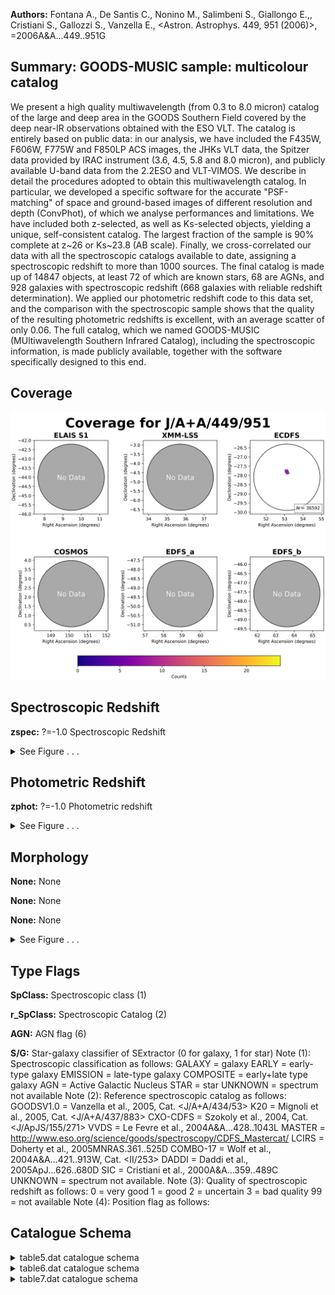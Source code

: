 

**Authors:** Fontana A., De Santis C., Nonino M., Salimbeni S., Giallongo E.,, Cristiani S., Gallozzi S., Vanzella E., <Astron. Astrophys. 449, 951 (2006)>, =2006A&A...449..951G

## Summary: GOODS-MUSIC sample: multicolour catalog

We present a high quality multiwavelength (from 0.3 to 8.0 micron) catalog of the large and deep area in the GOODS Southern Field covered by the deep near-IR observations obtained with the ESO VLT. The catalog is entirely based on public data: in our analysis, we have included the F435W, F606W, F775W and F850LP ACS images, the JHKs VLT data, the Spitzer data provided by IRAC instrument (3.6, 4.5, 5.8 and 8.0 micron), and publicly available U-band data from the 2.2ESO and VLT-VIMOS. We describe in detail the procedures adopted to obtain this multiwavelength catalog. In particular, we developed a specific software for the accurate "PSF-matching" of space and ground-based images of different resolution and depth (ConvPhot), of which we analyse performances and limitations. We have included both z-selected, as well as Ks-selected objects, yielding a unique, self-consistent catalog. The largest fraction of the sample is 90% complete at z~26 or Ks~23.8 (AB scale). Finally, we cross-correlated our data with all the spectroscopic catalogs available to date, assigning a spectroscopic redshift to more than 1000 sources. The final catalog is made up of 14847 objects, at least 72 of which are known stars, 68 are AGNs, and 928 galaxies with spectroscopic redshift (668 galaxies with reliable redshift determination). We applied our photometric redshift code to this data set, and the comparison with the spectroscopic sample shows that the quality of the resulting photometric redshifts is excellent, with an average scatter of only 0.06. The full catalog, which we named GOODS-MUSIC (MUltiwavelength Southern Infrared Catalog), including the spectroscopic information, is made publicly available, together with the software specifically designed to this end.

## Coverage 

 

 
![](https://github.com/joshgithubbin/Sherlock-DDF/blob/main/pages/J_A+A_449_951/im/coverage.png?raw=true)

## Spectroscopic Redshift 



**zspec:** ?=-1.0 Spectroscopic Redshift 




<details><summary>See Figure . . .</summary>

![](https://github.com/joshgithubbin/Sherlock-DDF/blob/main/pages/J_A+A_449_951/im/ZSP.png?raw=true)

</details>

## Photometric Redshift 



**zphot:** ?=-1.0 Photometric redshift 




<details><summary>See Figure . . .</summary>

![](https://github.com/joshgithubbin/Sherlock-DDF/blob/main/pages/J_A+A_449_951/im//ZPH.png?raw=true)

</details>

## Morphology 



**None:** None 

**None:** None 

**None:** None 




<details><summary>See Figure . . .</summary>

![](https://github.com/joshgithubbin/Sherlock-DDF/blob/main/pages/J_A+A_449_951/im//morphology.png?raw=true)

</details>
                      
## Type Flags 



**SpClass:** Spectroscopic class (1)

**r_SpClass:** Spectroscopic Catalog (2)

**AGN:** AGN flag (6)

**S/G:** Star-galaxy classifier of SExtractor (0 for galaxy, 1 for star) Note (1): Spectroscopic classification as follows: GALAXY = galaxy EARLY = early-type galaxy EMISSION = late-type galaxy COMPOSITE = early+late type galaxy AGN = Active Galactic Nucleus STAR = star UNKNOWN = spectrum not available Note (2): Reference spectroscopic catalog as follows: GOODSV1.0 = Vanzella et al., 2005, Cat. <J/A+A/434/53> K20 = Mignoli et al., 2005, Cat. <J/A+A/437/883> CXO-CDFS = Szokoly et al., 2004, Cat. <J/ApJS/155/271> VVDS = Le Fevre et al., 2004A&A...428..1043L MASTER = http://www.eso.org/science/goods/spectroscopy/CDFS_Mastercat/ LCIRS = Doherty et al., 2005MNRAS.361..525D COMBO-17 = Wolf et al., 2004A&A...421..913W, Cat. <II/253> DADDI = Daddi et al., 2005ApJ...626..680D SIC = Cristiani et al., 2000A&A...359..489C UNKNOWN = spectrum not available. Note (3): Quality of spectroscopic redshift as follows: 0 = very good 1 = good 2 = uncertain 3 = bad quality 99 = not available Note (4): Position flag  as follows:



## Catalogue Schema 



<details>
<summary>table5.dat catalogue schema</summary>

| Bytes   | Format   | Units   | Label       | Explanations                                                                                                                                                                                                                                                                                                                                                                                                                                                                                                                                                                                                                                                                                                                                                                                                                                                                                                                                                                                                                                        |
|:--------|:---------|:--------|:------------|:----------------------------------------------------------------------------------------------------------------------------------------------------------------------------------------------------------------------------------------------------------------------------------------------------------------------------------------------------------------------------------------------------------------------------------------------------------------------------------------------------------------------------------------------------------------------------------------------------------------------------------------------------------------------------------------------------------------------------------------------------------------------------------------------------------------------------------------------------------------------------------------------------------------------------------------------------------------------------------------------------------------------------------------------------|
| 1-  5   | I5       | ---     | Seq         | Identification number                                                                                                                                                                                                                                                                                                                                                                                                                                                                                                                                                                                                                                                                                                                                                                                                                                                                                                                                                                                                                               |
| 7- 15   | F9.6     | deg     | RAdeg       | Right ascension, in decimal degrees (J2000)                                                                                                                                                                                                                                                                                                                                                                                                                                                                                                                                                                                                                                                                                                                                                                                                                                                                                                                                                                                                         |
| 17- 26  | F10.6    | deg     | DEdeg       | Declination, in decimal degrees (J2000)                                                                                                                                                                                                                                                                                                                                                                                                                                                                                                                                                                                                                                                                                                                                                                                                                                                                                                                                                                                                             |
| 28- 33  | F6.3     | ---     | zspec       | ?=-1.0 Spectroscopic Redshift                                                                                                                                                                                                                                                                                                                                                                                                                                                                                                                                                                                                                                                                                                                                                                                                                                                                                                                                                                                                                       |
| 35- 43  | A9       | ---     | SpClass     | Spectroscopic class (1)                                                                                                                                                                                                                                                                                                                                                                                                                                                                                                                                                                                                                                                                                                                                                                                                                                                                                                                                                                                                                             |
| 45- 54  | A10      | ---     | r_SpClass   | Spectroscopic Catalog (2)                                                                                                                                                                                                                                                                                                                                                                                                                                                                                                                                                                                                                                                                                                                                                                                                                                                                                                                                                                                                                           |
| 56- 57  | I2       | ---     | q_zspec     | ?=99 Quality of Spectroscopic Redshift (3)                                                                                                                                                                                                                                                                                                                                                                                                                                                                                                                                                                                                                                                                                                                                                                                                                                                                                                                                                                                                          |
| 59- 64  | F6.3     | ---     | zphot       | ?=-1.0 Photometric redshift                                                                                                                                                                                                                                                                                                                                                                                                                                                                                                                                                                                                                                                                                                                                                                                                                                                                                                                                                                                                                         |
| 66      | I1       | ---     | POS         | Position flag (4)                                                                                                                                                                                                                                                                                                                                                                                                                                                                                                                                                                                                                                                                                                                                                                                                                                                                                                                                                                                                                                   |
| 68      | I1       | ---     | star        | Star flag (5)                                                                                                                                                                                                                                                                                                                                                                                                                                                                                                                                                                                                                                                                                                                                                                                                                                                                                                                                                                                                                                       |
| 70      | I1       | ---     | AGN         | AGN flag (6)                                                                                                                                                                                                                                                                                                                                                                                                                                                                                                                                                                                                                                                                                                                                                                                                                                                                                                                                                                                                                                        |
| 72- 77  | F6.3     | ---     | zlim        | z band magnitude limit (7)                                                                                                                                                                                                                                                                                                                                                                                                                                                                                                                                                                                                                                                                                                                                                                                                                                                                                                                                                                                                                          |
| 79- 84  | F6.3     | mag     | kslim       | Ks band magnitude limit (8)                                                                                                                                                                                                                                                                                                                                                                                                                                                                                                                                                                                                                                                                                                                                                                                                                                                                                                                                                                                                                         |
| 86- 90  | F5.3     | ---     | S/G         | Star-galaxy classifier of SExtractor (0 for galaxy, 1 for star) Note (1): Spectroscopic classification as follows: GALAXY = galaxy EARLY = early-type galaxy EMISSION = late-type galaxy COMPOSITE = early+late type galaxy AGN = Active Galactic Nucleus STAR = star UNKNOWN = spectrum not available Note (2): Reference spectroscopic catalog as follows: GOODSV1.0 = Vanzella et al., 2005, Cat. <J/A+A/434/53> K20 = Mignoli et al., 2005, Cat. <J/A+A/437/883> CXO-CDFS = Szokoly et al., 2004, Cat. <J/ApJS/155/271> VVDS = Le Fevre et al., 2004A&A...428..1043L MASTER = http://www.eso.org/science/goods/spectroscopy/CDFS_Mastercat/ LCIRS = Doherty et al., 2005MNRAS.361..525D COMBO-17 = Wolf et al., 2004A&A...421..913W, Cat. <II/253> DADDI = Daddi et al., 2005ApJ...626..680D SIC = Cristiani et al., 2000A&A...359..489C UNKNOWN = spectrum not available. Note (3): Quality of spectroscopic redshift as follows: 0 = very good 1 = good 2 = uncertain 3 = bad quality 99 = not available Note (4): Position flag  as follows: |
| 1       | =        | inside  | GOODS-MUSIC | area                                                                                                                                                                                                                                                                                                                                                                                                                                                                                                                                                                                                                                                                                                                                                                                                                                                                                                                                                                                                                                                |
| 0       | =        | outside | GOODS-MUSIC | area Note (5): Star flag on the basis of spectroscopy, morphology, and BzK colours as follows: 1 = probable star                                                                                                                                                                                                                                                                                                                                                                                                                                                                                                                                                                                                                                                                                                                                                                                                                                                                                                                                    |
| 0       | =        | no      | star        | (A galaxy should have star flag=0 and AGN flag=0) Note (6): AGN flag, based only on spectroscopy, as follows: 1 = probable AGN                                                                                                                                                                                                                                                                                                                                                                                                                                                                                                                                                                                                                                                                                                                                                                                                                                                                                                                      |
| 0       | =        | no      | AGN         | (A galaxy should have star flag=0 and AGN flag=0) Note (7): Magnitude limit in the z band in 1arcsec^2^ and at S/N=1. Note (8): Magnitude limit in the Ks band in 1arcsec^2^ and at S/N=1.                                                                                                                                                                                                                                                                                                                                                                                                                                                                                                                                                                                                                                                                                                                                                                                                                                                          |

**Note**: Spectroscopic classification as follows:
      GALAXY = galaxy
       EARLY = early-type galaxy
    EMISSION = late-type galaxy
   COMPOSITE = early+late type galaxy
         AGN = Active Galactic Nucleus
        STAR = star
     UNKNOWN = spectrum not available
Note (2): Reference spectroscopic catalog as follows:
   GOODSV1.0 = Vanzella et al., 2005, Cat. <J/A+A/434/53>
         K20 = Mignoli et al., 2005, Cat. <J/A+A/437/883>
    CXO-CDFS = Szokoly et al., 2004, Cat. <J/ApJS/155/271>
        VVDS = Le Fevre et al., 2004A&A...428..1043L
      MASTER = http://www.eso.org/science/goods/spectroscopy/CDFS_Mastercat/
       LCIRS = Doherty et al., 2005MNRAS.361..525D
    COMBO-17 = Wolf et al., 2004A&A...421..913W, Cat. <II/253>
       DADDI = Daddi et al., 2005ApJ...626..680D
         SIC = Cristiani et al., 2000A&A...359..489C
     UNKNOWN = spectrum not available.
Note (3): Quality of spectroscopic redshift as follows:
      0 = very good
      1 = good
      2 = uncertain
      3 = bad quality
     99 = not available
Note (4): Position flag  as follows:
      1 = inside  GOODS-MUSIC area
      0 = outside GOODS-MUSIC area
Note (5): Star flag on the basis of spectroscopy, morphology, 
          and BzK colours as follows:
      1 = probable star
      0 = no star (A galaxy should have star flag=0 and AGN flag=0)
Note (6): AGN flag, based only on spectroscopy, as follows:
      1 = probable AGN
      0 = no AGN (A galaxy should have star flag=0 and AGN flag=0)
Note (7): Magnitude limit in the z band in 1arcsec^2^ and at S/N=1.
Note (8): Magnitude limit in the Ks band in 1arcsec^2^ and at S/N=1.

</details>

<details>
<summary>table6.dat catalogue schema</summary>

| Bytes   | Format   | Units   | Label     | Explanations                                         |
|:--------|:---------|:--------|:----------|:-----------------------------------------------------|
| 1-  5   | I5       | ---     | Seq       | Identification number                                |
| 7       | A1       | ---     | l_U35mag  | Limit flag on U35mag                                 |
| 8- 13   | F6.3     | mag     | U35mag    | ?=99.000 U35 magnitude, in AB photometric system     |
| 15      | A1       | ---     | l_U38mag  | Limit flag on U38mag                                 |
| 16- 21  | F6.3     | mag     | U38mag    | ?=99.000 U38 magnitude, in AB photometric system     |
| 23      | A1       | ---     | l_UVIMmag | Limit flag on UVIMmag                                |
| 24- 29  | F6.3     | mag     | UVIMmag   | ?=99.000 U-VIMOS magnitude, in AB photometric system |
| 31      | A1       | ---     | l_Bmag    | Limit flag on Bmag                                   |
| 32- 37  | F6.3     | mag     | Bmag      | ?=99.000 B magnitude, in AB photometric system       |
| 39      | A1       | ---     | l_Vmag    | Limit flag on Vmag                                   |
| 40- 45  | F6.3     | mag     | Vmag      | ?=99.000 V magnitude, in AB photometric system       |
| 47      | A1       | ---     | l_imag    | Limit flag on imag                                   |
| 48- 53  | F6.3     | mag     | imag      | ?=99.000 i magnitude, in AB photometric system       |
| 55      | A1       | ---     | l_zmag    | Limit flag on zmag                                   |
| 56- 61  | F6.3     | mag     | zmag      | ?=99.000 z magnitude, in AB photometric system       |
| 63- 68  | F6.3     | mag     | e_U35mag  | ?=99.000 U35 magnitude error                         |
| 70- 75  | F6.3     | mag     | e_U38mag  | ?=99.000 U38 magnitude error                         |
| 77- 82  | F6.3     | mag     | e_UVIMmag | ?=99.000 U-VIMOS magnitude error                     |
| 84- 89  | F6.3     | mag     | e_Bmag    | ?=99.000 B magnitude error                           |
| 91- 96  | F6.3     | mag     | e_Vmag    | ?=99.000 V magnitude error                           |
| 98-103  | F6.3     | mag     | e_imag    | ?=99.000 i magnitude error                           |
| 105-110 | F6.3     | mag     | e_zmag    | ?=99.000 z magnitude error                           |
</details>

<details>
<summary>table7.dat catalogue schema</summary>

| Bytes   | Format   | Units   | Label     | Explanations                                               |
|:--------|:---------|:--------|:----------|:-----------------------------------------------------------|
| 1-  5   | I5       | ---     | Seq       | Identification number                                      |
| 7       | A1       | ---     | l_Jmag    | Limit flag on Jmag                                         |
| 8- 13   | F6.3     | mag     | Jmag      | ?=99.000 J magnitude, in AB photometric system             |
| 15      | A1       | ---     | l_Hmag    | Limit flag on Hmag                                         |
| 16- 21  | F6.3     | mag     | Hmag      | ?=99.000 H magnitude, in AB photometric system             |
| 23      | A1       | ---     | l_Ksmag   | Limit flag on Ksmag                                        |
| 24- 29  | F6.3     | mag     | Ksmag     | ?=99.000 Ks magnitude, in AB photometric system            |
| 31      | A1       | ---     | l_IR36mag | Limit flag on IR36mag                                      |
| 32- 37  | F6.3     | mag     | IR36mag   | ?=99.000 IRAC 3.6{mu}m magnitude, in AB photometric system |
| 39      | A1       | ---     | l_IR45mag | Limit flag on IR45mag                                      |
| 40- 45  | F6.3     | mag     | IR45mag   | ?=99.000 IRAC 4.5{mu}m magnitude, in AB photometric system |
| 47      | A1       | ---     | l_IR58mag | Limit flag on IR58mag                                      |
| 48- 53  | F6.3     | mag     | IR58mag   | ?=99.000 IRAC 5.8{mu}m magnitude, in AB photometric system |
| 55      | A1       | ---     | l_IR80mag | Limit flag on IR80mag                                      |
| 56- 61  | F6.3     | mag     | IR80mag   | ?=99.000 IRAC 8.0{mu}m magnitude, in AB photometric system |
| 63- 68  | F6.3     | mag     | e_Jmag    | ?=99.000 J magnitude error                                 |
| 70- 75  | F6.3     | mag     | e_Hmag    | ?=99.000 H magnitude error                                 |
| 77- 82  | F6.3     | mag     | e_Ksmag   | ?=99.000 Ks magnitude error                                |
| 84- 89  | F6.3     | mag     | e_IR36mag | ?=99.000 IRAC 3.6 micron magnitude error                   |
| 91- 96  | F6.3     | mag     | e_IR45mag | ?=99.000 IRAC 4.5 micron magnitude error                   |
| 98-103  | F6.3     | mag     | e_IR58mag | ?=99.000 IRAC 5.8 micron magnitude error                   |
| 105-110 | F6.3     | mag     | e_IR80mag | ?=99.000 IRAC 8.0 micron magnitude error                   |
</details>

        
        